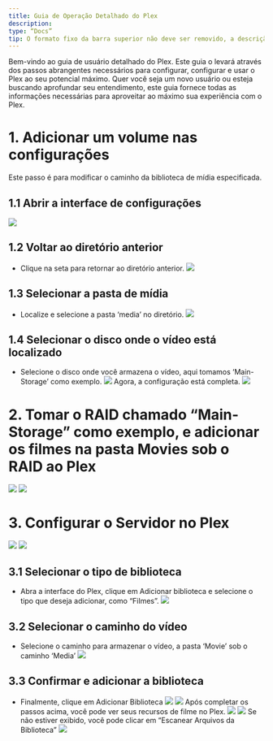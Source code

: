 ```yaml
---
title: Guia de Operação Detalhado do Plex
description:
type: “Docs”
tip: O formato fixo da barra superior não deve ser removido, a descrição é para o artigo, e se não for preenchida, será extraído o primeiro parágrafo do conteúdo.
---
```

Bem-vindo ao guia de usuário detalhado do Plex. Este guia o levará através dos passos abrangentes necessários para configurar, configurar e usar o Plex ao seu potencial máximo. Quer você seja um novo usuário ou esteja buscando aprofundar seu entendimento, este guia fornece todas as informações necessárias para aproveitar ao máximo sua experiência com o Plex.
# 1. Adicionar um volume nas configurações
Este passo é para modificar o caminho da biblioteca de mídia especificada.

## 1.1 Abrir a interface de configurações
![](https://manage.icewhale.io/api/static/docs/1722495163098_image.png)
## 1.2 Voltar ao diretório anterior
- Clique na seta para retornar ao diretório anterior.
![](https://manage.icewhale.io/api/static/docs/1722495186583_image.png)
## 1.3 Selecionar a pasta de mídia
- Localize e selecione a pasta ‘media’ no diretório.
![](https://manage.icewhale.io/api/static/docs/1722495229011_image.png)
## 1.4 Selecionar o disco onde o vídeo está localizado
- Selecione o disco onde você armazena o vídeo, aqui tomamos ‘Main-Storage’ como exemplo.
![](https://manage.icewhale.io/api/static/docs/1722495260658_image.png)
Agora, a configuração está completa.
![](https://manage.icewhale.io/api/static/docs/1722495281297_image.png)
# 2. Tomar o RAID chamado “Main-Storage” como exemplo, e adicionar os filmes na pasta Movies sob o RAID ao Plex
![](https://manage.icewhale.io/api/static/docs/1722495303837_image.png)
![](https://manage.icewhale.io/api/static/docs/1722495311558_image.png)
# 3. Configurar o Servidor no Plex
![](https://manage.icewhale.io/api/static/docs/1722495336887_image.png)
![](https://manage.icewhale.io/api/static/docs/1722495343850_image.png)
## 3.1 Selecionar o tipo de biblioteca
- Abra a interface do Plex, clique em Adicionar biblioteca e selecione o tipo que deseja adicionar, como “Filmes”.
![](https://manage.icewhale.io/api/static/docs/1722495375567_image.png)
## 3.2 Selecionar o caminho do vídeo
- Selecione o caminho para armazenar o vídeo, a pasta ‘Movie’ sob o caminho ‘Media’
![](https://manage.icewhale.io/api/static/docs/1722495404919_image.png)
## 3.3 Confirmar e adicionar a biblioteca
- Finalmente, clique em Adicionar Biblioteca
![](https://manage.icewhale.io/api/static/docs/1722495461636_image.png)
![](https://manage.icewhale.io/api/static/docs/1722495470196_image.png)
Após completar os passos acima, você pode ver seus recursos de filme no Plex.
![](https://manage.icewhale.io/api/static/docs/1722495501016_image.png)
![](https://manage.icewhale.io/api/static/docs/1722495509652_image.png)
Se não estiver exibido, você pode clicar em “Escanear Arquivos da Biblioteca”
![](https://manage.icewhale.io/api/static/docs/1722495527521_image.png)